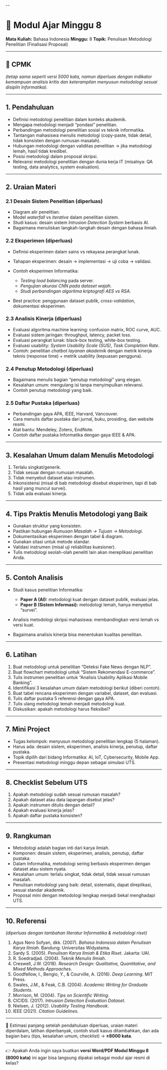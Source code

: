 --

# 📘 Modul Ajar Minggu 8 

**Mata Kuliah:** Bahasa Indonesia
**Minggu:** 8
**Topik:** Penulisan Metodologi Penelitian (Finalisasi Proposal)

---

## 🎯 CPMK

*(tetap sama seperti versi 5000 kata, namun diperluas dengan indikator kemampuan analisis kritis dan keterampilan menyusun metodologi sesuai disiplin Informatika).*

---

## 1. Pendahuluan 

* Definisi metodologi penelitian dalam konteks akademik.
* Mengapa metodologi menjadi “pondasi” penelitian.
* Perbandingan metodologi penelitian sosial vs teknik informatika.
* Tantangan mahasiswa menulis metodologi (copy-paste, tidak detail, tidak konsisten dengan rumusan masalah).
* Hubungan metodologi dengan validitas penelitian → jika metodologi lemah, hasil tidak kredibel.
* Posisi metodologi dalam proposal skripsi.
* Relevansi metodologi penelitian dengan dunia kerja IT (misalnya: QA testing, data analytics, system evaluation).

---

## 2. Uraian Materi 

### 2.1 Desain Sistem Penelitian (diperluas)

* Diagram alir penelitian.
* Model *waterfall* vs *iterative* dalam penelitian sistem.
* Studi kasus: desain sistem *Intrusion Detection System* berbasis AI.
* Bagaimana menuliskan langkah-langkah desain dengan bahasa ilmiah.

### 2.2 Eksperimen (diperluas)

* Definisi eksperimen dalam sains vs rekayasa perangkat lunak.
* Tahapan eksperimen: desain → implementasi → uji coba → validasi.
* Contoh eksperimen Informatika:

  * *Testing load balancing* pada server.
  * *Pengujian akurasi CNN pada dataset wajah.*
  * *Studi perbandingan algoritma kriptografi AES vs RSA.*
* Best practice: penggunaan dataset publik, *cross-validation*, dokumentasi eksperimen.

### 2.3 Analisis Kinerja (diperluas)

* Evaluasi algoritma machine learning: confusion matrix, ROC curve, AUC.
* Evaluasi sistem jaringan: throughput, latency, packet loss.
* Evaluasi perangkat lunak: black-box testing, white-box testing.
* Evaluasi usability: *System Usability Scale (SUS)*, *Task Completion Rate*.
* Contoh: penelitian *chatbot layanan akademik* dengan metrik kinerja teknis (response time) + metrik usability (kepuasan pengguna).

### 2.4 Penutup Metodologi (diperluas)

* Bagaimana menulis bagian “penutup metodologi” yang elegan.
* Kesalahan umum: mengulang isi tanpa menyimpulkan relevansi.
* Contoh penutup metodologi yang baik.

### 2.5 Daftar Pustaka (diperluas)

* Perbandingan gaya APA, IEEE, Harvard, Vancouver.
* Cara menulis daftar pustaka dari jurnal, buku, prosiding, dan website resmi.
* Alat bantu: Mendeley, Zotero, EndNote.
* Contoh daftar pustaka Informatika dengan gaya IEEE & APA.

---

## 3. Kesalahan Umum dalam Menulis Metodologi 

1. Terlalu singkat/generik.
2. Tidak sesuai dengan rumusan masalah.
3. Tidak menyebut dataset atau instrumen.
4. Inkonsistensi (misal di bab metodologi disebut eksperimen, tapi di bab hasil yang muncul survei).
5. Tidak ada evaluasi kinerja.

---

## 4. Tips Praktis Menulis Metodologi yang Baik 

* Gunakan struktur yang konsisten.
* Pastikan hubungan *Rumusan Masalah → Tujuan → Metodologi*.
* Dokumentasikan eksperimen dengan tabel & diagram.
* Gunakan sitasi untuk metode standar.
* Validasi instrumen (misal uji reliabilitas kuesioner).
* Tulis metodologi seolah-olah peneliti lain akan mereplikasi penelitian Anda.

---

## 5. Contoh Analisis 

* Studi kasus penelitian Informatika:

  * **Paper A (AI):** metodologi kuat dengan dataset publik, evaluasi jelas.
  * **Paper B (Sistem Informasi):** metodologi lemah, hanya menyebut “survei”.
* Analisis metodologi skripsi mahasiswa: membandingkan versi lemah vs versi kuat.
* Bagaimana analisis kinerja bisa menentukan kualitas penelitian.

---

## 6. Latihan 

1. Buat metodologi untuk penelitian “Deteksi Fake News dengan NLP”.
2. Buat flowchart metodologi untuk “Sistem Rekomendasi E-commerce”.
3. Tulis instrumen penelitian untuk “Analisis Usability Aplikasi Mobile Banking”.
4. Identifikasi 3 kesalahan umum dalam metodologi berikut (diberi contoh).
5. Buat tabel rencana eksperimen dengan variabel, dataset, dan evaluasi.
6. Tulis daftar pustaka 5 referensi dengan gaya APA.
7. Tulis ulang metodologi lemah menjadi metodologi kuat.
8. Diskusikan: apakah metodologi harus fleksibel?

---

## 7. Mini Project

* Tugas kelompok: menyusun metodologi penelitian lengkap (5 halaman).
* Harus ada: desain sistem, eksperimen, analisis kinerja, penutup, daftar pustaka.
* Topik dipilih dari bidang Informatika: AI, IoT, Cybersecurity, Mobile App.
* Presentasi metodologi minggu depan sebagai simulasi UTS.

---

## 8. Checklist Sebelum UTS

1. Apakah metodologi sudah sesuai rumusan masalah?
2. Apakah dataset atau data lapangan disebut jelas?
3. Apakah instrumen ditulis dengan detail?
4. Apakah evaluasi kinerja jelas?
5. Apakah daftar pustaka konsisten?

---

## 9. Rangkuman 

* Metodologi adalah bagian inti dari karya ilmiah.
* Komponen: desain sistem, eksperimen, analisis, penutup, daftar pustaka.
* Dalam Informatika, metodologi sering berbasis eksperimen dengan dataset atau sistem nyata.
* Kesalahan umum: terlalu singkat, tidak detail, tidak sesuai rumusan masalah.
* Penulisan metodologi yang baik: detail, sistematis, dapat direplikasi, sesuai standar akademik.
* Proposal mini dengan metodologi lengkap menjadi bekal menghadapi UTS.

---

## 10. Referensi

*(diperluas dengan tambahan literatur Informatika & metodologi riset)*

1. Agus Nero Sofyan, dkk. (2007). *Bahasa Indonesia dalam Penulisan Karya Ilmiah*. Bandung: Universitas Widyatama.
2. Sardy S. (2005). *Penulisan Karya Ilmiah & Etika Riset*. Jakarta: UAI.
3. R. Soedradjad. (2004). *Teknik Menulis Ilmiah*.
4. Creswell, J.W. (2018). *Research Design: Qualitative, Quantitative, and Mixed Methods Approaches*.
5. Goodfellow, I., Bengio, Y., & Courville, A. (2016). *Deep Learning*. MIT Press.
6. Swales, J.M., & Feak, C.B. (2004). *Academic Writing for Graduate Students*.
7. Morrison, M. (2004). *Tips on Scientific Writing*.
8. CICIDS. (2017). *Intrusion Detection Evaluation Dataset*.
9. Nielsen, J. (2012). *Usability Testing Handbook*.
10. IEEE (2021). *Citation Guidelines*.

---

📏 Estimasi panjang setelah pendahuluan diperluas, uraian materi diperdalam, latihan diperbanyak, contoh studi kasus ditambahkan, dan ada bagian baru (tips, kesalahan umum, checklist) → **±8000 kata**.

---

👉 Apakah Anda ingin saya buatkan **versi Word/PDF Modul Minggu 8 (8000 kata)** ini agar bisa langsung dipakai sebagai modul ajar resmi di kelas?

